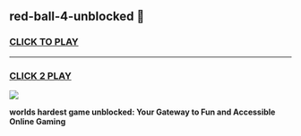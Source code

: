 
## red-ball-4-unblocked 👋
<h3>
<a href="https://premium.freeplayer.one?title=red-ball-4-unblocked&ref=14F">CLICK TO PLAY</a></h3>
<hr>

<h3>
<a href="https://premium.freeplayer.one?title=red-ball-4-unblocked&ref=14F">CLICK 2 PLAY</a>
  
</h3>

<a href="https://premium.freeplayer.one?title=red-ball-4-unblocked&ref=12F/"><img src="https://clearcache.store/games.png"></a>


**worlds hardest game unblocked: Your Gateway to Fun and Accessible Online Gaming**
